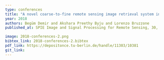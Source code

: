 ```yaml
---
type: conferences
title: "A novel coarse-to-fine remote sensing image retrieval system in JPEG-2000 compressed domain"
year: 2018
authors: Begüm Demir and Akshara Preethy Byju and Lorenzo Bruzzone
published_at: SPIE Image and Signal Processing for Remote Sensing, 30, 2018

image: 2018-conferences-2.png
bibtex_link: 2018-conferences-2.bibtex
pdf_link: https://depositonce.tu-berlin.de/handle/11303/10381
git_link:
---
```

